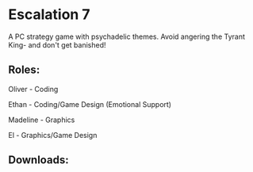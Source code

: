 # Escalation 7

A PC strategy game with psychadelic themes. Avoid angering the Tyrant King- and don't get banished!


## Roles:
Oliver - Coding

Ethan - Coding/Game Design (Emotional Support)

Madeline - Graphics

El - Graphics/Game Design

## Downloads:

